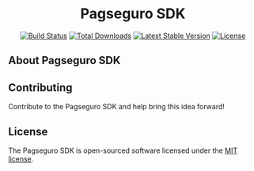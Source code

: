 <p align="center">
   <h1 align="center">Pagseguro SDK</h1>
</p>

<p align="center">
   <a href="https://travis-ci.org/life-code/pagseguro-sdk"><img src="https://travis-ci.org/life-code/pagseguro-sdk.svg" alt="Build Status"></a>
   <a href="https://packagist.org/packages/life-code/pagseguro-sdk"><img src="https://poser.pugx.org/life-code/pagseguro-sdk/d/total.svg" alt="Total Downloads"></a>
   <a href="https://packagist.org/packages/life-code/pagseguro-sdk"><img src="https://poser.pugx.org/life-code/pagseguro-sdk/v/stable.svg" alt="Latest Stable Version"></a>
   <a href="https://packagist.org/packages/life-code/pagseguro-sdk"><img src="https://poser.pugx.org/life-code/pagseguro-sdk/license.svg" alt="License"></a>
</p>


## About Pagseguro SDK
<p align="justify">
   
<p>

## Contributing
Contribute to the Pagseguro SDK and help bring this idea forward!

## License
The Pagseguro SDK is open-sourced software licensed under the [MIT license](http://opensource.org/licenses/MIT).
